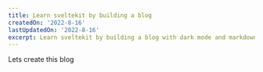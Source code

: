 ```yaml
---
title: Learn sveltekit by building a blog
createdOn: '2022-8-16'
lastUpdatedOn: '2022-8-16'
excerpt: Learn sveltekit by building a blog with dark mode and markdown
---
```


Lets create this blog